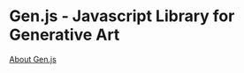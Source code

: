 
# Gen.js - Javascript Library for Generative Art

[About Gen.js](http://blog.marksoper.net/gen "About Gen.js - Javascript Library for Generative Art")

